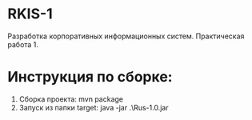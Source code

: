 # RKIS-1
Разработка корпоративных информационных систем. Практическая работа 1.

# Инструкция по сборке:
1. Сборка проекта: mvn package
2. Запуск из папки target: java -jar .\Rus-1.0.jar
